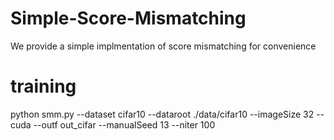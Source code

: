 # Simple-Score-Mismatching
We provide a simple implmentation of score mismatching for convenience
# training
python smm.py --dataset cifar10 --dataroot ./data/cifar10 --imageSize 32 --cuda --outf out_cifar --manualSeed 13 --niter 100
